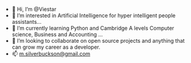 - 👋 Hi, I’m @Viestar
- 👀 I’m interested in Artificial Intelligence for hyper intelligent people assistants...
- 🌱 I’m currently learning Python and Cambridge A levels Computer science, Business and Accounting ...
- 💞️ I’m looking to collaborate on open source projects and anything that can grow my career as a developer.
- 📫 m.silverbuckson@gmail.com

<!---
Viestar/Viestar is a ✨ special ✨ repository because its `README.md` (this file) appears on your GitHub profile.
You can click the Preview link to take a look at your changes.
--->
